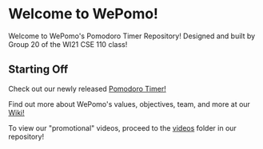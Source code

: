 # Welcome to WePomo!
Welcome to WePomo's Pomodoro Timer Repository! Designed and built by Group 20 of the WI21 CSE 110 class!

## Starting Off

Check out our newly released [Pomodoro Timer!](https://xlmentx.github.io/wePomo/)

Find out more about WePomo's values, objectives, team, and more at our [Wiki!](../1.-Welcome-to-WePomo!)

To view our "promotional" videos, proceed to the [videos](https://github.com/xlmentx/wePomo/tree/main/admin/videos) folder in our repository!
